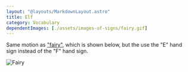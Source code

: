 ```yaml
---
layout: "@layouts/MarkdownLayout.astro"
title: Elf
category: Vocabulary
dependentImages: [./assets/images-of-signs/fairy.gif]
---
```


Same motion as ["fairy"](./fairy),
which is shown below,
but the use the "E" hand sign instead of the "F" hand sign.

![Fairy](@signs/fairy.gif)
